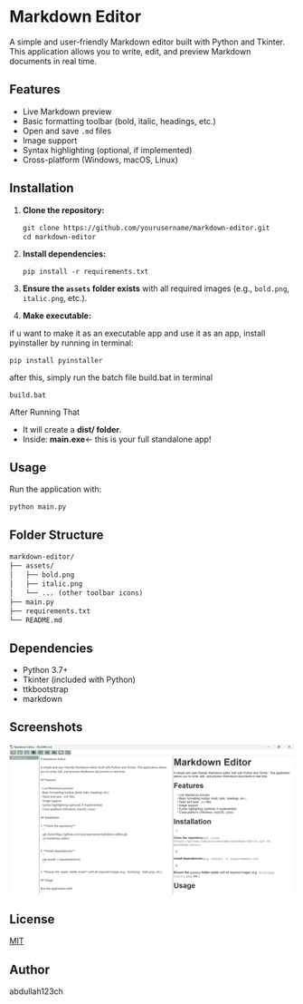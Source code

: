 # Markdown Editor

A simple and user-friendly Markdown editor built with Python and Tkinter. This application allows you to write, edit, and preview Markdown documents in real time.

## Features

- Live Markdown preview
- Basic formatting toolbar (bold, italic, headings, etc.)
- Open and save `.md` files
- Image support
- Syntax highlighting (optional, if implemented)
- Cross-platform (Windows, macOS, Linux)

## Installation

1. **Clone the repository:**
   ```
   git clone https://github.com/yourusername/markdown-editor.git
   cd markdown-editor
   ```

2. **Install dependencies:** 
   ```
   pip install -r requirements.txt
   ```

3. **Ensure the `assets` folder exists** with all required images (e.g., `bold.png`, `italic.png`, etc.).

4. **Make executable:** 

if u want to make it as an executable app and use it as an app, install pyinstaller by running in terminal:
```
pip install pyinstaller
```
after this, simply run the batch file build.bat in terminal
```
build.bat
```
After Running That

- It will create a **dist/ folder**.
- Inside: **main.exe**← this is your full standalone app!

## Usage

Run the application with:
```
python main.py
```

## Folder Structure

```
markdown-editor/
├── assets/
│   ├── bold.png
│   ├── italic.png
│   └── ... (other toolbar icons)
├── main.py
├── requirements.txt
└── README.md
```

## Dependencies

- Python 3.7+
- Tkinter (included with Python)
- ttkbootstrap
- markdown

## Screenshots

![Markdown Editor Preview](assets/preview.png)

## License

[MIT](LICENSE)

## Author

abdullah123ch


